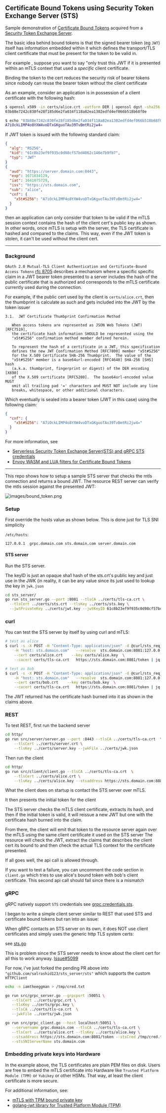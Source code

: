 ## Certificate Bound Tokens using Security Token Exchange Server (STS)

Sample demonstration of [Certificate Bound Tokens](https://tools.ietf.org/html/rfc8705) acquired from a [Security Token Exchange Server](https://datatracker.ietf.org/doc/html/rfc8693).

The basic idea behind bound tokens is that the signed bearer token (eg `JWT`) itself has information embedded within it which defines the transport/TLS client certificate that must be present for the token to be valid in.

For example , suppose you want to say "only trust this JWT if it is presented within an mTLS context that used a _specific_ client certificate.

Binding the token to the cert reduces the security risk of bearer tokens since nobody can reuse the bearer token without the client certificate

As an example, consider an application is in possession of a client certificate with the following hash:

```bash
$ openssl x509 -in certs/alice.crt -outform DER | openssl dgst -sha256 | cut -d" " -f2
03b88e7242c830fe28f185d6e2fa034f118a82ea1302edfd4ef066b518b68f0e

$ echo "03b88e7242c830fe28f185d6e2fa034f118a82ea1302edfd4ef066b518b68f0e" | xxd -r -p - | openssl enc -a 
A7iOckLIMP4o8YXW4voDTxGKguoTAu39TvBmtRi2jw4=

```

If JWT token is issued with the following standard claim:


```json
{
  "alg": "RS256",
  "kid": "61c8b23ef9f935c0d98cf57bd4862c146e7b9fb7",
  "typ": "JWT"
}
{
  "aud": "https://server.domain.com:8443",
  "exp": 1671834129,
  "iat": 1641075729,
  "iss": "https://sts.domain.com",
  "sub": "alice",
  "cnf": {
    "x5t#S256": "A7iOckLIMP4o8YXW4voDTxGKguoTAu39TvBmtRi2jw4="
  }
}
```

then an application can only consider that token to be valid if the mTLS session context contains the hash of the client cert's public key as shown.  In other words, once mTLS is setup with the server, the TLS certificate is hashed and compared to the claims.  This way, even if the JWT token is stolen, it can't be used without the client cert.

---

### Background

`OAuth 2.0 Mutual-TLS Client Authentication and Certificate-Bound Access Tokens` [rfc 8705](https://tools.ietf.org/html/rfc8705) describes a mechanism where a specific specific claim in a JWT bearer token presented to a server includes the hash of the public certificate that is authorized and corresponds to the mTLS certificate currently used during the connection.

For example, if the public cert used by the client is `certs/alice.crt`, then the thumbprint is calculate as such and gets included into the JWT by the token issuer

```text
3.1.  JWT Certificate Thumbprint Confirmation Method

   When access tokens are represented as JSON Web Tokens (JWT)[RFC7519],
   the certificate hash information SHOULD be represented using the
   "x5t#S256" confirmation method member defined herein.

   To represent the hash of a certificate in a JWT, this specification
   defines the new JWT Confirmation Method [RFC7800] member "x5t#S256"
   for the X.509 Certificate SHA-256 Thumbprint.  The value of the
   "x5t#S256" member is a base64url-encoded [RFC4648] SHA-256 [SHS] hash
   (a.k.a. thumbprint, fingerprint or digest) of the DER encoding [X690]
   of the X.509 certificate [RFC5280].  The base64url-encoded value MUST
   omit all trailing pad '=' characters and MUST NOT include any line
   breaks, whitespace, or other additional characters.
```

Which eventually is sealed into a bearer token (JWT in this case) using the following claim:

```json
{
  "cnf": {
    "x5t#S256": "A7iOckLIMP4o8YXW4voDTxGKguoTAu39TvBmtRi2jw4="
  }
}
```

For more information, see

* [Serverless Security Token Exchange Server(STS) and gRPC STS credentials](https://github.com/salrashid123/sts_server)
* [Envoy WASM and LUA filters for Certificate Bound Tokens](https://github.com/salrashid123/envoy_cert_bound_token)

---

This repo shows how to setup a sample STS server that checks the mtls connection and returns a bound JWT.  The resource REST server can verify the mtls session against the presented JWT:


![images/bound_token.png](images/bound_token.png)


### Setup

First override the hosts value as shown below.  This is done just for TLS SNI simplicity

`/etc/hosts`:

```
127.0.0.1  grpc.domain.com sts.domain.com server.domain.com
```

#### STS server

Run the STS server.  

The keyID is just an opaque sha1 hash of the sts.crt's public key and just use in the JWK (in reality, it can be any value since its just used to lookup the key in `jwk.json`

```bash
cd sts_server/
go run sts_server.go --port :8081 --tlsCA ../certs/tls-ca.crt \
  --tlsCert ../certs/sts.crt --tlsKey ../certs/sts.key \
  --jwtPrivateKey ../certs/jwt.key --jwtKeyID 61c8b23ef9f935c0d98cf57bd4862c146e7b9fb7
```

### curl

You can test the STS server by itself by using curl and mTLS:

```bash
# test as alice
$ curl -s -X POST -H "Content-Type: application/json" -d @curl/sts_req_alice.json  \
    -H "host: sts.domain.com"   --resolve  sts.domain.com:8081:127.0.0.1 \
    --cert certs/alice.crt    --key certs/alice.key  \
    --cacert certs/tls-ca.crt   https://sts.domain.com:8081/token | jq '.'

# test as bob
$ curl -s -X POST -H "Content-Type: application/json" -d @curl/sts_req_bob.json  \
    -H "host: sts.domain.com"   --resolve  sts.domain.com:8081:127.0.0.1 \
    --cert certs/bob.crt    --key certs/bob.key  \
    --cacert certs/tls-ca.crt   https://sts.domain.com:8081/token | jq '.'
```

The JWT returned has the certificate hash burned into it as shown in the claims above.

### REST

To test REST, first run the backend server

```bash
cd http/
go run src/server/server.go --port :8443 --tlsCA ../certs/tls-ca.crt  \
    --tlsCert ../certs/server.crt \
    --tlsKey ../certs/server.key --jwkFile ../certs/jwk.json
```

Then run the client

```bash
cd http/
go run src/client/client.go --tlsCA ../certs/tls-ca.crt  \
    --tlsCert ../certs/alice.crt \
    --tlsKey ../certs/alice.key --stsaddress https://sts.domain.com:8081/token
```

What the client does on startup is contact the STS server over mTLS.

It then presents the initial token for the client

The STS server checks the mTLS client certificate, extracts its hash, and then if the initial token is valid, it will reissue a new JWT but one with the certificate hash burned into the claim.

From there, the client will emit that token to the resource server again over the mTLS using the same client certificate it used on the STS server  The resource will check the JWT, extract the claims that describes the client cert its bound to and then check the actual TLS context for the certificate presented.

If all goes well, the api call is allowed through.

If you want to test a failure, you can uncomment the code section in `client.go` which tries to use alice's bound token with bob's client certificate.  This second api call should fail since there is a mismatch

### gRPC

gRPC natively support `STS` credentials see [grpc.credentials.sts](https://pkg.go.dev/google.golang.org/grpc/credentials/sts).

I began to write a simple client server similar to REST that used STS and certificate bound tokens but ran into an issue:

When gRPC contacts an STS server on its own, it does NOT use client certificates and simply uses the generic http TLS system certs:

see [sts.go](https://github.com/grpc/grpc-go/blob/master/credentials/sts/sts.go#L195-L204)

This is problem since the STS server needs to know about the client cert for all this to work anyway. [Issue#5099](https://github.com/grpc/grpc-go/issues/5099)

For now, i've just forked the pending PR above into `"github.com/salrashid123/sts_server/sts"` which supports the custom `HTTPClient`

```bash
echo -n iamtheeggman > /tmp/cred.txt

go run src/grpc_server.go --grpcport :50051 \
   --tlsCert ../certs/grpc.crt \
   --tlsKey ../certs/grpc.key \
   --tlsCA ../certs/tls-ca.crt  \
   --jwkFile ../certs/jwk.json

go run src/grpc_client.go --host localhost:50051 \
   --servername grpc.domain.com --tlsCA ../certs/tls-ca.crt \
   --tlsCert ../certs/alice.crt --tlsKey ../certs/alice.key \
   --stsaddress https://sts.domain.com:8081/token --stsCred /tmp/cred.txt \
   --stsSNIServerName sts.domain.com
```

### Embedding private keys into Hardware

In the example above, the TLS certificates are plain PEM files on disk.  Users are free to embed the mTLS certificate into Hardware
like `Trusted Platform Module (TPM)` or `Yubikey` or other HSMs.  That way, at least the client certificate is more secure.


For additional information, see:

* [mTLS with TPM bound private key](https://github.com/salrashid123/go_tpm_https_embed)
* [golang-jwt library for Trusted Platform Module (TPM)](https://blog.salrashid.dev/articles/2021/go-jwt-tpm/)